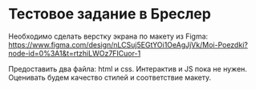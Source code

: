 # Тестовое задание в Бреслер

Необходимо сделать верстку экрана по макету из Figma:
https://www.figma.com/design/nLCSuj5EGtYOi1OeAgJjVk/Moi-Poezdki?node-id=0%3A1&t=rtzhiLWOz7FICuor-1


Предоставить два файла: html и css. Интерактив и JS пока не нужен. Оценивать будем качество стилей и соответствие макету.
